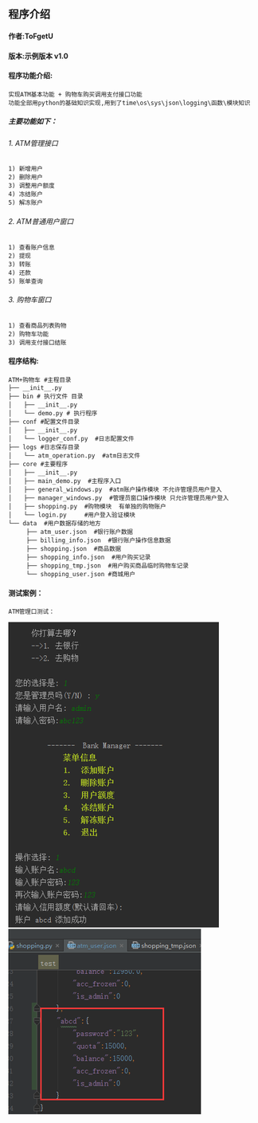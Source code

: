 ## 程序介绍

#### 作者:ToFgetU
#### 版本:示例版本 v1.0
#### 程序功能介绍:
    实现ATM基本功能 + 购物车购买调用支付接口功能
    功能全部用python的基础知识实现,用到了time\os\sys\json\logging\函数\模块知识  
##### 主要功能如下：
######	1. ATM管理接口
	1) 新增用户
	2) 删除用户
	3) 调整用户额度
	4) 冻结账户
	5) 解冻账户

######	2. ATM普通用户窗口
	1) 查看账户信息
	2) 提现
	3) 转账
	4) 还款
	5) 账单查询

######	3. 购物车窗口
	1) 查看商品列表购物
	2) 购物车功能
	3) 调用支付接口结账 


#### 程序结构:

	ATM+购物车 #主程目录  
	├── __init__.py  
	├── bin # 执行文件 目录  
	│　　├── __init__.py  
	│　　└── demo.py # 执行程序  
	├── conf #配置文件目录  
	│　　├── __init__.py  
	│　　└── logger_conf.py  #日志配置文件  
	├── logs #日志保存目录  
	│　　└── atm_operation.py  #atm日志文件  
	├── core #主要程序  
	│　　├── __init__.py  
	│　　├── main_demo.py  #主程序入口  
	│　　├── general_windows.py  #atm账户操作模块 不允许管理员用户登入  
	│　　├── manager_windows.py  #管理员窗口操作模块 只允许管理员用户登入  
	│　　├── shopping.py  #购物模块  有单独的购物账户  
	│　　└── login.py     #用户登入验证模块  
	└── data  #用户数据存储的地方  
	　　　├── atm_user.json  #银行账户数据  
	　　　├── billing_info.json  #银行账户操作信息数据  
	　　　├── shopping.json  #商品数据  
	　　　├── shopping_info.json  #用户购买记录  
	　　　├── shopping_tmp.json  #用户购买商品临时购物车记录  
	　　　└── shopping_user.json #商城用户  

#### 测试案例：
	ATM管理口测试：

![图片](https://github.com/ToFgetU/Python3/blob/master/Work05/ATM/jpg/%E6%B7%BB%E5%8A%A0%E7%94%A8%E6%88%B7%E6%93%8D%E4%BD%9C.jpg)
![图片](https://github.com/ToFgetU/Python3/blob/master/Work05/ATM/jpg/%E6%B7%BB%E5%8A%A0%E7%94%A8%E6%88%B7.jpg)



